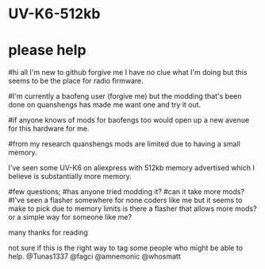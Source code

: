 # UV-K6-512kb
# please help
#hi all I'm new to github forgive me I have no clue what I'm doing but this seems to be the place for radio firmware.

#I'm currently a baofeng user (forgive me) but the modding that's been done on quanshengs has made me want one and try it out.

#if anyone knows of mods for baofengs too would open up a new avenue for this hardware for me.

#from my research quanshengs mods are limited due to having a small memory.

I've seen some UV-K6 on aliexpress with 512kb memory advertised which I believe is substantially more memory.

#few questions;
#has anyone tried modding it?
#can it take more mods?
#I've seen a flasher somewhere for none coders like me but it seems to make to pick due to memory limits is there a flasher that allows more mods?
or a simple way for someone like me?

many thanks for reading

not sure if this is the right way to tag some people who might be able to help.
@Tunas1337
@fagci
@amnemonic
@whosmatt
